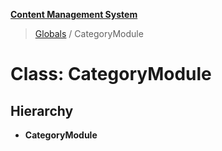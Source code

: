 **[Content Management System](../README.md)**

> [Globals](../globals.md) / CategoryModule

# Class: CategoryModule

## Hierarchy

* **CategoryModule**
